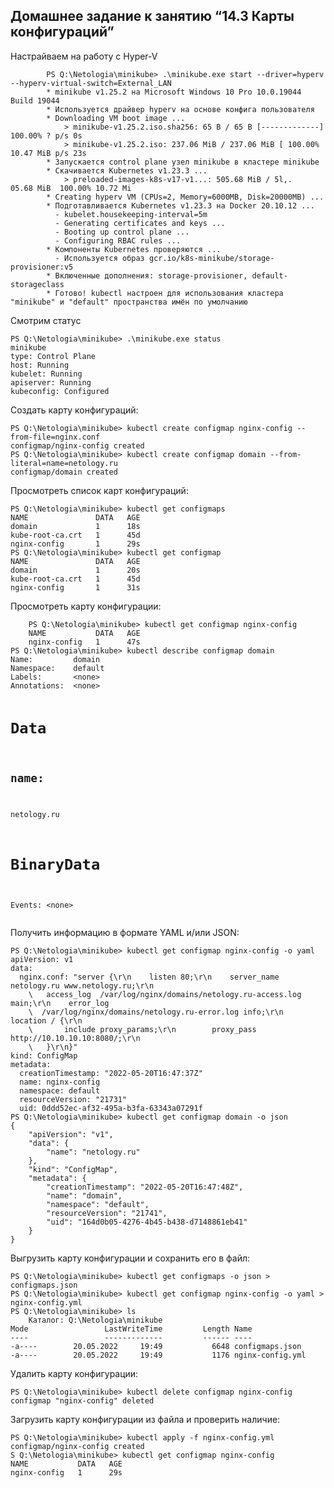 <h2 class="code-line" data-line-start=0 data-line-end=1 ><a id="____143___0"></a>Домашнее задание к занятию “14.3 Карты конфигураций”</h2>
<p class="has-line-data" data-line-start="2" data-line-end="3">Настрайваем на работу с Hyper-V</p>
<pre><code>        PS Q:\Netologia\minikube&gt; .\minikube.exe start --driver=hyperv --hyperv-virtual-switch=External_LAN
        * minikube v1.25.2 на Microsoft Windows 10 Pro 10.0.19044 Build 19044
        * Используется драйвер hyperv на основе конфига пользователя
        * Downloading VM boot image ...
            &gt; minikube-v1.25.2.iso.sha256: 65 B / 65 B [-------------] 100.00% ? p/s 0s
            &gt; minikube-v1.25.2.iso: 237.06 MiB / 237.06 MiB [ 100.00% 10.47 MiB p/s 23s
        * Запускается control plane узел minikube в кластере minikube
        * Скачивается Kubernetes v1.23.3 ...
            &gt; preloaded-images-k8s-v17-v1...: 505.68 MiB / 5l,.                  05.68 MiB  100.00% 10.72 Mi
        * Creating hyperv VM (CPUs=2, Memory=6000MB, Disk=20000MB) ...
        * Подготавливается Kubernetes v1.23.3 на Docker 20.10.12 ...
          - kubelet.housekeeping-interval=5m
          - Generating certificates and keys ...
          - Booting up control plane ...
          - Configuring RBAC rules ...
        * Компоненты Kubernetes проверяются ...
          - Используется образ gcr.io/k8s-minikube/storage-provisioner:v5
        * Включенные дополнения: storage-provisioner, default-storageclass
        * Готово! kubectl настроен для использования кластера &quot;minikube&quot; и &quot;default&quot; пространства имён по умолчанию
</code></pre>
<p class="has-line-data" data-line-start="24" data-line-end="25">Смотрим статус</p>
<pre><code>PS Q:\Netologia\minikube&gt; .\minikube.exe status
minikube
type: Control Plane
host: Running
kubelet: Running
apiserver: Running
kubeconfig: Configured
</code></pre>
<p class="has-line-data" data-line-start="34" data-line-end="35">Создать карту конфигураций:</p>
<pre><code>PS Q:\Netologia\minikube&gt; kubectl create configmap nginx-config --from-file=nginx.conf
configmap/nginx-config created
PS Q:\Netologia\minikube&gt; kubectl create configmap domain --from-literal=name=netology.ru
configmap/domain created
</code></pre>
<p class="has-line-data" data-line-start="40" data-line-end="41">Просмотреть список карт конфигураций:</p>
<pre><code>PS Q:\Netologia\minikube&gt; kubectl get configmaps
NAME               DATA   AGE
domain             1      18s
kube-root-ca.crt   1      45d
nginx-config       1      29s
PS Q:\Netologia\minikube&gt; kubectl get configmap
NAME               DATA   AGE
domain             1      20s
kube-root-ca.crt   1      45d
nginx-config       1      31s
</code></pre>
<p class="has-line-data" data-line-start="52" data-line-end="53">Просмотреть карту конфигурации:</p>
<pre><code>    PS Q:\Netologia\minikube&gt; kubectl get configmap nginx-config
    NAME           DATA   AGE
    nginx-config   1      47s
PS Q:\Netologia\minikube&gt; kubectl describe configmap domain
Name:         domain
Namespace:    default
Labels:       &lt;none&gt;
Annotations:  &lt;none&gt;

Data
====
name:
----
netology.ru

BinaryData
====

Events:  &lt;none&gt;
</code></pre>
<p class="has-line-data" data-line-start="73" data-line-end="74">Получить информацию в формате YAML и/или JSON:</p>
<pre><code>PS Q:\Netologia\minikube&gt; kubectl get configmap nginx-config -o yaml
apiVersion: v1
data:
  nginx.conf: &quot;server {\r\n    listen 80;\r\n    server_name  netology.ru www.netology.ru;\r\n
    \   access_log  /var/log/nginx/domains/netology.ru-access.log  main;\r\n    error_log
    \  /var/log/nginx/domains/netology.ru-error.log info;\r\n    location / {\r\n
    \       include proxy_params;\r\n        proxy_pass http://10.10.10.10:8080/;\r\n
    \   }\r\n}&quot;
kind: ConfigMap
metadata:
  creationTimestamp: &quot;2022-05-20T16:47:37Z&quot;
  name: nginx-config
  namespace: default
  resourceVersion: &quot;21731&quot;
  uid: 0ddd52ec-af32-495a-b3fa-63343a07291f
PS Q:\Netologia\minikube&gt; kubectl get configmap domain -o json
{
    &quot;apiVersion&quot;: &quot;v1&quot;,
    &quot;data&quot;: {
        &quot;name&quot;: &quot;netology.ru&quot;
    },
    &quot;kind&quot;: &quot;ConfigMap&quot;,
    &quot;metadata&quot;: {
        &quot;creationTimestamp&quot;: &quot;2022-05-20T16:47:48Z&quot;,
        &quot;name&quot;: &quot;domain&quot;,
        &quot;namespace&quot;: &quot;default&quot;,
        &quot;resourceVersion&quot;: &quot;21741&quot;,
        &quot;uid&quot;: &quot;164d0b05-4276-4b45-b438-d7148861eb41&quot;
    }
}
</code></pre>
<p class="has-line-data" data-line-start="105" data-line-end="106">Выгрузить карту конфигурации и сохранить его в файл:</p>
<pre><code>PS Q:\Netologia\minikube&gt; kubectl get configmaps -o json &gt; configmaps.json
PS Q:\Netologia\minikube&gt; kubectl get configmap nginx-config -o yaml &gt; nginx-config.yml
PS Q:\Netologia\minikube&gt; ls
    Каталог: Q:\Netologia\minikube
Mode                 LastWriteTime         Length Name
----                 -------------         ------ ----
-a----        20.05.2022     19:49           6648 configmaps.json
-a----        20.05.2022     19:49           1176 nginx-config.yml
</code></pre>
<p class="has-line-data" data-line-start="116" data-line-end="117">Удалить карту конфигурации:</p>
<pre><code>PS Q:\Netologia\minikube&gt; kubectl delete configmap nginx-config
configmap &quot;nginx-config&quot; deleted
</code></pre>
<p class="has-line-data" data-line-start="120" data-line-end="121">Загрузить карту конфигурации из файла и проверить наличие:</p>
<pre><code>PS Q:\Netologia\minikube&gt; kubectl apply -f nginx-config.yml
configmap/nginx-config created
S Q:\Netologia\minikube&gt; kubectl get configmap nginx-config
NAME           DATA   AGE
nginx-config   1      29s</code></pre>
